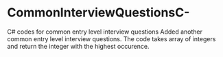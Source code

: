 # CommonInterviewQuestionsC-
C# codes for common entry level interview questions
Added another common entry level interview questions. The code takes array of integers and return the integer with the highest occurence.
